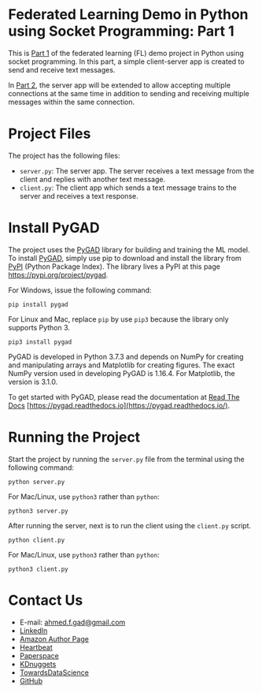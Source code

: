 # Federated Learning Demo in Python using Socket Programming: Part 1

This is [Part 1](https://github.com/ahmedfgad/FederatedLearning/tree/master/TutorialProject/Part1) of the federated learning (FL) demo project in Python using socket programming. In this part, a simple client-server app is created to send and receive text messages.

In [Part 2](https://github.com/ahmedfgad/FederatedLearning/tree/master/TutorialProject/Part2), the server app will be extended to allow accepting multiple connections at the same time in addition to sending and receiving multiple messages within the same connection.

# Project Files

The project has the following files:

- `server.py`: The server app. The server receives a text message from the client and replies with another text message.
- `client.py`: The client app which sends a text message trains to the server and receives a text response.

# Install PyGAD

The project uses the [PyGAD](https://pypi.org/project/pygad) library for building and training the ML model. To install [PyGAD](https://pypi.org/project/pygad), simply use pip to download and install the library from [PyPI](https://pypi.org/project/pygad) (Python Package Index). The library lives a PyPI at this page https://pypi.org/project/pygad.

For Windows, issue the following command:

```
pip install pygad
```

For Linux and Mac, replace `pip` by use `pip3` because the library only supports Python 3.

```
pip3 install pygad
```

PyGAD is developed in Python 3.7.3 and depends on NumPy for creating and manipulating arrays and Matplotlib for creating figures. The exact NumPy version used in developing PyGAD is 1.16.4. For Matplotlib, the version is 3.1.0.

To get started with PyGAD, please read the documentation at [Read The Docs](https://pygad.readthedocs.io/) [https://pygad.readthedocs.io](https://pygad.readthedocs.io/).

# Running the Project

Start the project by running the `server.py` file from the terminal using the following command:

```
python server.py
```

For Mac/Linux, use `python3` rather than `python`:

```
python3 server.py
```

After running the server, next is to run the client using the `client.py` script. 

```
python client.py
```

For Mac/Linux, use `python3` rather than `python`:

```
python3 client.py
```

# Contact Us

- E-mail: [ahmed.f.gad@gmail.com](mailto:ahmed.f.gad@gmail.com)
- [LinkedIn](https://www.linkedin.com/in/ahmedfgad)
- [Amazon Author Page](https://amazon.com/author/ahmedgad)
- [Heartbeat](https://heartbeat.fritz.ai/@ahmedfgad)
- [Paperspace](https://blog.paperspace.com/author/ahmed)
- [KDnuggets](https://kdnuggets.com/author/ahmed-gad)
- [TowardsDataScience](https://towardsdatascience.com/@ahmedfgad)
- [GitHub](https://github.com/ahmedfgad)